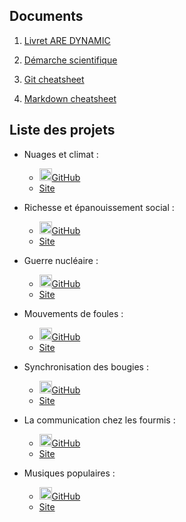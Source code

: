 ## Documents

1. [Livret ARE DYNAMIC](./docs/livret-DYNAMIC-2020.pdf)

2. [Démarche scientifique](./docs/DemarcheScientifique.pdf)

3. [Git cheatsheet](./docs/github-git-cheat-sheet.pdf)

4. [Markdown cheatsheet](https://github.com/adam-p/markdown-here/wiki/Markdown-Cheatsheet)


## Liste des projets

* Nuages et climat : 
  * <img src="https://github.githubassets.com/images/modules/logos_page/GitHub-Mark.png" width="20">[GitHub](https://github.com/ARE2020-G10G11/LesNuages)
  * [Site](https://are2020-g10g11.github.io/LesNuages/)

* Richesse et épanouissement social : 
  * <img src="https://github.githubassets.com/images/modules/logos_page/GitHub-Mark.png" width="20">[GitHub](https://github.com/ARE2020-G10G11/Richesse)
  * [Site](https://are2020-g10g11.github.io/Richesse/)

* Guerre nucléaire : 
  * <img src="https://github.githubassets.com/images/modules/logos_page/GitHub-Mark.png" width="20">[GitHub](https://github.com/ARE2020-G10G11/Nuclear)
  * [Site](https://are2020-g10g11.github.io/Nuclear/)

* Mouvements de foules : 
  * <img src="https://github.githubassets.com/images/modules/logos_page/GitHub-Mark.png" width="20">[GitHub](https://github.com/ARE2020-G10G11/MVT_FOULES)
  * [Site](https://are2020-g10g11.github.io/MVT_FOULES/)

* Synchronisation des bougies : 
  * <img src="https://github.githubassets.com/images/modules/logos_page/GitHub-Mark.png" width="20">[GitHub](https://github.com/ARE2020-G10G11/Bougies)
  * [Site](https://are2020-g10g11.github.io/Bougies/)

* La communication chez les fourmis : 
  * <img src="https://github.githubassets.com/images/modules/logos_page/GitHub-Mark.png" width="20">[GitHub](https://github.com/ARE2020-G10G11/Fourmis)
  * [Site](https://are2020-g10g11.github.io/Fourmis/)

* Musiques populaires : 
  * <img src="https://github.githubassets.com/images/modules/logos_page/GitHub-Mark.png" width="20">[GitHub](https://github.com/ARE2020-G10G11/ARE_Musique-populaire)
  * [Site](https://are2020-g10g11.github.io/ARE_Musique-populaire/)
